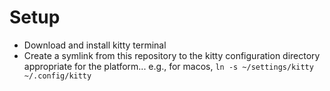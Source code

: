 # Setup

* Download and install kitty terminal
* Create a symlink from this repository to the kitty configuration directory appropriate for the platform... e.g., for macos, `ln -s ~/settings/kitty ~/.config/kitty`
